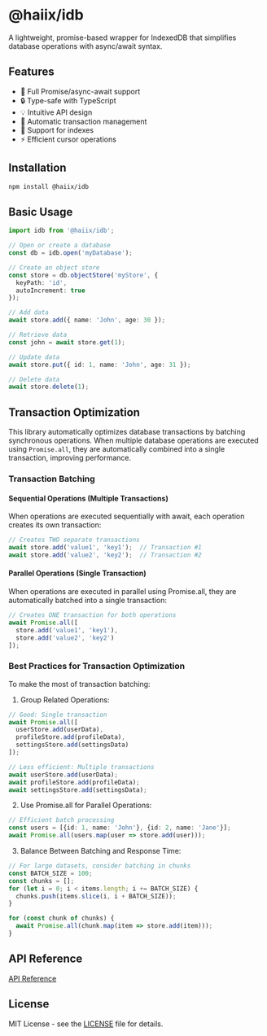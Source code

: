 # @haiix/idb

A lightweight, promise-based wrapper for IndexedDB that simplifies database operations with async/await syntax.

## Features

- 🚀 Full Promise/async-await support
- 🔒 Type-safe with TypeScript
- 💡 Intuitive API design
- 🔄 Automatic transaction management
- 📑 Support for indexes
- ⚡ Efficient cursor operations

## Installation

```bash
npm install @haiix/idb
```

## Basic Usage

```typescript
import idb from '@haiix/idb';

// Open or create a database
const db = idb.open('myDatabase');

// Create an object store
const store = db.objectStore('myStore', {
  keyPath: 'id',
  autoIncrement: true
});

// Add data
await store.add({ name: 'John', age: 30 });

// Retrieve data
const john = await store.get(1);

// Update data
await store.put({ id: 1, name: 'John', age: 31 });

// Delete data
await store.delete(1);
```

## Transaction Optimization

This library automatically optimizes database transactions by batching synchronous operations. When multiple database operations are executed using `Promise.all`, they are automatically combined into a single transaction, improving performance.

### Transaction Batching

#### Sequential Operations (Multiple Transactions)
When operations are executed sequentially with await, each operation creates its own transaction:

```typescript
// Creates TWO separate transactions
await store.add('value1', 'key1');  // Transaction #1
await store.add('value2', 'key2');  // Transaction #2
```

#### Parallel Operations (Single Transaction)
When operations are executed in parallel using Promise.all, they are automatically batched into a single transaction:

```typescript
// Creates ONE transaction for both operations
await Promise.all([
  store.add('value1', 'key1'),
  store.add('value2', 'key2')
]);
```

### Best Practices for Transaction Optimization

To make the most of transaction batching:

1. Group Related Operations:
```typescript
// Good: Single transaction
await Promise.all([
  userStore.add(userData),
  profileStore.add(profileData),
  settingsStore.add(settingsData)
]);

// Less efficient: Multiple transactions
await userStore.add(userData);
await profileStore.add(profileData);
await settingsStore.add(settingsData);
```

2. Use Promise.all for Parallel Operations:
```typescript
// Efficient batch processing
const users = [{id: 1, name: 'John'}, {id: 2, name: 'Jane'}];
await Promise.all(users.map(user => store.add(user)));
```

3. Balance Between Batching and Response Time:
```typescript
// For large datasets, consider batching in chunks
const BATCH_SIZE = 100;
const chunks = [];
for (let i = 0; i < items.length; i += BATCH_SIZE) {
  chunks.push(items.slice(i, i + BATCH_SIZE));
}

for (const chunk of chunks) {
  await Promise.all(chunk.map(item => store.add(item)));
}
```

## API Reference

[API Reference](https://github.com/haiix/idb/wiki/api_reference)

## License

MIT License - see the [LICENSE](LICENSE) file for details.